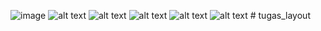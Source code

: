 ![image](https://github.com/user-attachments/assets/da317405-3e78-4a69-87f0-b439e8adf7cc)
![alt text](image.png)
![alt text](image-2.png)
![alt text](image-1.png)
![alt text](image-3.png)
![alt text](image-4.png)
#   t u g a s _ l a y o u t 
 
 
